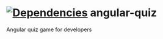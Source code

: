 [![Dependencies](http://img.shields.io/david/HichemBenChaaben/angular-quiz.svg?style=flat)](https://github.com/HichemBenChaaben/angular-quiz)
angular-quiz
============

Angular quiz game for developers
